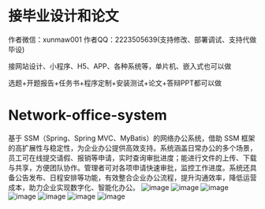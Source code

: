 # 接毕业设计和论文
作者微信：xunmaw001  作者QQ：2223505639(支持修改、部署调试、支持代做毕设)

接网站设计、小程序、H5、APP、各种系统等，单片机、嵌入式也可以做

选题+开题报告+任务书+程序定制+安装测试+论文+答辩PPT都可以做
# Network-office-system
基于 SSM（Spring、Spring MVC、MyBatis）的网络办公系统，借助 SSM 框架的高扩展性与稳定性，为企业办公提供高效支持。系统涵盖日常办公的多个场景，员工可在线提交请假、报销等申请，实时查询审批进度；能进行文件的上传、下载与共享，方便团队协作。管理者可对各项申请快速审批，监控工作进度。系统还具备公告发布、日程安排等功能，有效整合企业办公流程，提升沟通效率，降低运营成本，助力企业实现数字化、智能化办公。 
![image](https://github.com/user-attachments/assets/90d394a4-cfdd-4b1d-ac39-72293354003d)
![image](https://github.com/user-attachments/assets/74fa3d4b-adb8-4072-be76-366bd228369d)
![image](https://github.com/user-attachments/assets/4f44fd0e-3952-40af-b79b-4d88526e570d)
![image](https://github.com/user-attachments/assets/2b801d51-7588-48a4-ae56-8cfeb723193b)
![image](https://github.com/user-attachments/assets/7774427e-2949-41e2-aa06-cb004fdb1804)
![image](https://github.com/user-attachments/assets/c30cd83e-a74b-4530-8cdd-c3e0495f4dbe)
![image](https://github.com/user-attachments/assets/86cb0f95-fef0-4a73-a3a6-ddd4bd811f60)
